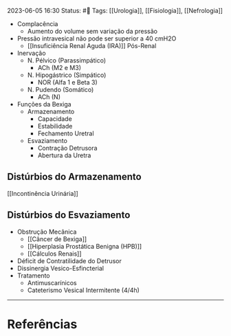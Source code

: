 2023-06-05 16:30
Status: #🌱 
Tags: [[Urologia]], [[Fisiologia]], [[Nefrologia]]
<br/>
- Complacência
	- Aumento do volume sem variação da pressão
- Pressão intravesical não pode ser superior a 40 cmH2O
	- [[Insuficiência Renal Aguda (IRA)]] Pós-Renal
- Inervação
	- N. Pélvico (Parassimpático)
		- ACh (M2 e M3)
	- N. Hipogástrico (Simpático)
		- NOR (Alfa 1 e Beta 3)
	- N. Pudendo (Somático)
		- ACh (N)
- Funções da Bexiga
	- Armazenamento
		- Capacidade
		- Estabilidade
		- Fechamento Uretral
	- Esvaziamento
		- Contração Detrusora
		- Abertura da Uretra
## Distúrbios do Armazenamento
[[Incontinência Urinária]] 
## Distúrbios do Esvaziamento
- Obstrução Mecânica
	- [[Câncer de Bexiga]]
	- [[Hiperplasia Prostática Benigna (HPB)]]
	- [[Cálculos Renais]]
- Déficit de Contratilidade do Detrusor
- Dissinergia Vesico-Esfincterial
- Tratamento
	- Antimuscarínicos
	- Cateterismo Vesical Intermitente (4/4h)
____
# Referências

